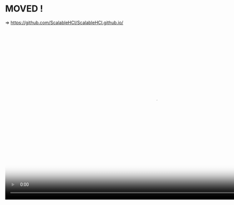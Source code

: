 # MOVED !

=> <https://github.com/ScalableHCI/ScalableHCI.github.io/>

<video width="960 " height="544" controls autoplay muted poster="https://raw.githubusercontent.com/ImmersiveDesignGroup/ScalableHCI.github.io/main/group.jpg">
  <source src="https://github.com/ImmersiveDesignGroup/ScalableHCI.github.io/raw/main/sustech.mp4" type="video/mp4">
  Your browser does not support the video tag, you can get the video here: https://github.com/ImmersiveDesignGroup/ScalableHCI.github.io/raw/main/sustech.mp4
</video>
